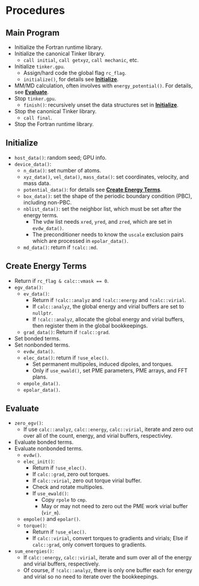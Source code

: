 # Procedures


## Main Program
   - Initialize the Fortran runtime library.
   - Initialize the canonical Tinker library.
      - `call initial`, `call getxyz`, `call mechanic`, etc.
   - Initialize `tinker.gpu`.
      - Assign/hard code the global flag `rc_flag`.
      - `initialize()`, for details see [**Initialize**](#ctor).
   - MM/MD calculation, often involves with `energy_potential()`.
     For details, see [**Evaluate**](#evaleng).
   - Stop `tinker.gpu`.
      - `finish()`: recursively unset the data structures
        set in [**Initialize**](#ctor).
   - Stop the canonical Tinker library.
      - `call final`.
   - Stop the Fortran runtime library.


<a name='ctor'></a>
## Initialize
   - `host_data()`: random seed; GPU info.
   - `device_data()`:
      - `n_data()`: set number of atoms.
      - `xyz_data()`, `vel_data()`, `mass_data()`: set coordinates,
         velocity, and mass data.
      - `potential_data()`: for details see
         [**Create Energy Terms**](#ctoreng).
      - `box_data()`: set the shape of the periodic boundary condition (PBC),
         including non-PBC.
      - `nblist_data()`: set the neighbor list, which must be set after
         the energy terms.
         - The vdw list needs `xred`, `yred`, and `zred`, which are set
           in `evdw_data()`.
         - The preconditioner needs to know the `uscale` exclusion pairs
           which are processed in `epolar_data()`.
      - `md_data()`: return if `!calc::md`.


<a name='ctoreng'></a>
## Create Energy Terms
   - Return if `rc_flag & calc::vmask == 0`.
   - `egv_data()`:
      - `ev_data()`:
         - Return if `!calc::analyz` and `!calc::energy` and `!calc::virial`.
         - If `calc::analyz`, the global energy and virial buffers are set to
           `nullptr`.
         - If `!calc::analyz`, allocate the global energy and virial buffers,
           then register them in the global bookkeepings.
      - `grad_data()`: Return if `!calc::grad`.
   - Set bonded terms.
   - Set nonbonded terms.
      - `evdw_data()`.
      - `elec_data()`: return if `!use_elec()`.
         - Set permanent multipoles, induced dipoles, and torques.
         - Only if `use_ewald()`, set PME parameters, PME arrays,
           and FFT plans.
      - `empole_data()`.
      - `epolar_data()`.


<a name='evaleng'></a>
## Evaluate
   - `zero_egv()`:
      - If use `calc::analyz`, `calc::energy`, `calc::virial`, iterate and
        zero out over all of the count, energy, and virial buffers,
        respectivley.
   - Evaluate bonded terms.
   - Evaluate nonbonded terms.
      - `evdw()`.
      - `elec_init()`:
         - Return if `!use_elec()`.
         - If `calc::grad`, zero out torques.
         - If `calc::virial`, zero out torque virial buffer.
         - Check and rotate multipoles.
         - If `use_ewald()`:
            - Copy `rpole` to `cmp`.
            - May or may not need to zero out the PME work virial buffer
              (`vir_m`).
      - `empole()` and `epolar()`.
      - `torque()`:
         - Return if `!use_elec()`.
         - If `calc::virial`, convert torques to gradients and virials;
           Else if `calc::grad`, only convert torques to gradients.
   - `sum_energies()`:
      - If `calc::energy`, `calc::virial`, iterate and sum over all of the
        energy and virial buffers, respectively.
      - Of course, if `!calc::analyz`, there is only one buffer each for
        energy and virial so no need to iterate over the bookkeepings.
